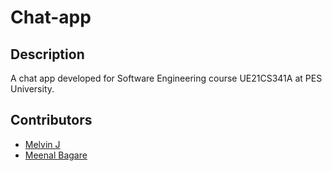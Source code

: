 # Chat-app
## Description
A chat app developed for Software Engineering course UE21CS341A at PES University.

## Contributors
- [Melvin J](https://github.com/melvinjjoseph)
- [Meenal Bagare](https://github.com/Meenalbagare)
